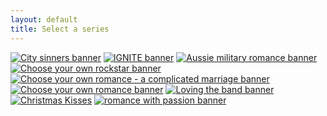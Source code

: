 ```yaml
---
layout: default
title: Select a series
---
```

[![City sinners banner]({{site.baseurl}}/images/carousel/web-banner-city-sinners.png)]({{site.baseurl}}/series/city-sinners)
[![IGNITE banner]({{site.baseurl}}/images/carousel/web-banner-ignite.png)]({{site.baseurl}}/series/ignite)
[![Aussie military romance banner]({{site.baseurl}}/images/carousel/web-banner-military-series.png)]({{site.baseurl}}/series/aussie-military-romance)
[![Choose your own rockstar banner]({{site.baseurl}}/images/carousel/web-banner-cyorr.png)]({{site.baseurl}}/series/choose-your-own-rockstar)
[![Choose your own romance - a complicated marriage banner]({{site.baseurl}}/images/carousel/web-banner-cyow.png)]({{site.baseurl}}/series/choose-your-own-wive)
[![Choose your own romance banner]({{site.baseurl}}/images/carousel/web-banner-cyo.png)]({{site.baseurl}}/series/choose-your-own-romance)
[![Loving the band banner]({{site.baseurl}}/images/carousel/web-banner-loving-the-band.png)]({{site.baseurl}}/series/loving-the-band)
[![Christmas Kisses]({{site.baseurl}}/images/carousel/web-banner-christmas-kisses.png)]({{site.baseurl}}/series/christmas-kisses)
[![romance with passion banner]({{site.baseurl}}/images/carousel/web-banner-romance.png)]({{site.baseurl}}/series/romance-with-passion)
